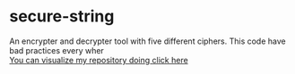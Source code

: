 # secure-string
An encrypter and decrypter tool with five different ciphers. This code have bad practices every wher<br>
<a href="https://jugaman.github.io/secure-string/">You can visualize my repository doing click here</a>

